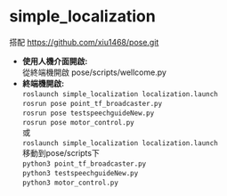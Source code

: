 # simple_localization
搭配 https://github.com/xiu1468/pose.git
* **使用人機介面開啟:**  
  從終端機開啟 pose/scripts/wellcome.py 
* **終端機開啟:**  
`roslaunch simple_localization localization.launch`  
`rosrun pose point_tf_broadcaster.py`  
`rosrun pose testspeechguideNew.py`  
`rosrun pose motor_control.py`  
或  
`roslaunch simple_localization localization.launch`  
移動到pose/scripts下  
`python3 point_tf_broadcaster.py`   
`python3 testspeechguideNew.py`  
`python3 motor_control.py`
